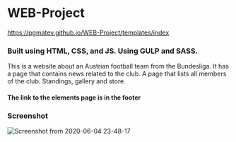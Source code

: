 # WEB-Project
https://pgmatev.github.io/WEB-Project/templates/index

### Built using HTML, CSS, and JS. Using GULP and SASS.

This is a website about an Austrian football team from the Bundesliga.
It has a page that contains news related to the club.
A page that lists all members of the club.
Standings, gallery and store.
#### The link to the elements page is in the footer

### Screenshot
![Screenshot from 2020-06-04 23-48-17](https://user-images.githubusercontent.com/26249682/83809650-82b3b080-a6bf-11ea-89ce-8e19a43a3b84.png)

